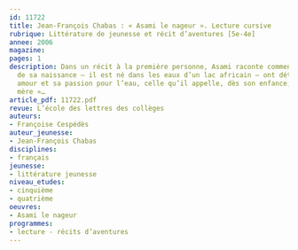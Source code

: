 ```yaml
---
id: 11722
title: Jean-François Chabas : « Asami le nageur ». Lecture cursive 
rubrique: Littérature de jeunesse et récit d’aventures [5e-4e]
annee: 2006
magazine: 
pages: 1
description: Dans un récit à la première personne, Asami raconte comment les circonstances
  de sa naissance – il est né dans les eaux d’un lac africain – ont déterminé son
  amour et sa passion pour l’eau, celle qu’il appelle, dès son enfance, sa « seconde
  mère »…
article_pdf: 11722.pdf
revue: L’école des lettres des collèges
auteurs:
- Françoise Cespédès
auteur_jeunesse:
- Jean-François Chabas
disciplines:
- français
jeunesse:
- littérature jeunesse
niveau_etudes:
- cinquième
- quatrième
oeuvres:
- Asami le nageur
programmes:
- lecture - récits d’aventures
---
```

